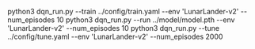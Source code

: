 python3 dqn_run.py --train ../config/train.yaml --env 'LunarLander-v2' --num_episodes 10
python3 dqn_run.py --run ../model/model.pth --env 'LunarLander-v2' --num_episodes 10
python3 dqn_run.py --tune ../config/tune.yaml --env 'LunarLander-v2' --num_episodes 2000
